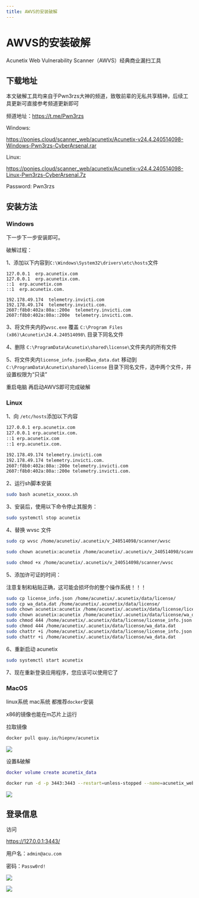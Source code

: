 ```yaml
---
title: AWVS的安装破解
---
```


# AWVS的安装破解

Acunetix Web Vulnerability Scanner（AWVS）经典商业漏扫工具

## 下载地址

本文破解工具均来自于Pwn3rzs大神的频道，致敬前辈的无私共享精神，后续工具更新可直接参考频道更新即可

频道地址：https://t.me/Pwn3rzs

Windows: 

https://ponies.cloud/scanner_web/acunetix/Acunetix-v24.4.240514098-Windows-Pwn3rzs-CyberArsenal.rar

Linux: 

https://ponies.cloud/scanner_web/acunetix/Acunetix-v24.4.240514098-Linux-Pwn3rzs-CyberArsenal.7z

Password: Pwn3rzs

## 安装方法

### Windows

下一步下一步安装即可。

破解过程：

1、添加以下内容到`C:\Windows\System32\drivers\etc\hosts`文件

```
127.0.0.1  erp.acunetix.com
127.0.0.1  erp.acunetix.com.
::1  erp.acunetix.com
::1  erp.acunetix.com.

192.178.49.174  telemetry.invicti.com
192.178.49.174  telemetry.invicti.com.
2607:f8b0:402a:80a::200e  telemetry.invicti.com
2607:f8b0:402a:80a::200e  telemetry.invicti.com.
```

3、将文件夹内的`wvsc.exe` 覆盖 `C:\Program Files (x86)\Acunetix\24.4.240514098\` 目录下同名文件

4、删除 `C:\ProgramData\Acunetix\shared\license\`文件夹内的所有文件

5、将文件夹内`license_info.json`和`wa_data.dat` 移动到`C:\ProgramData\Acunetix\shared\license` 目录下同名文件，选中两个文件，并设置权限为“只读”

重启电脑 再启动AWVS即可完成破解

### Linux

1、向 `/etc/hosts`添加以下内容

```bash
127.0.0.1 erp.acunetix.com
127.0.0.1 erp.acunetix.com.
::1 erp.acunetix.com
::1 erp.acunetix.com.

192.178.49.174 telemetry.invicti.com
192.178.49.174 telemetry.invicti.com.
2607:f8b0:402a:80a::200e telemetry.invicti.com
2607:f8b0:402a:80a::200e telemetry.invicti.com.
```

2、运行sh脚本安装

```bash
sudo bash acunetix_xxxxx.sh
```

3、安装后，使用以下命令停止其服务：

```bash
sudo systemctl stop acunetix
```

4、替换 wvsc 文件

```bash
sudo cp wvsc /home/acunetix/.acunetix/v_240514098/scanner/wvsc

sudo chown acunetix:acunetix /home/acunetix/.acunetix/v_240514098/scanner/wvsc

sudo chmod +x /home/acunetix/.acunetix/v_240514098/scanner/wvsc
```

5、添加许可证的时间：

注意复制和粘贴正确，这可能会损坏你的整个操作系统！！！

```bash
sudo cp license_info.json /home/acunetix/.acunetix/data/license/
sudo cp wa_data.dat /home/acunetix/.acunetix/data/license/
sudo chown acunetix:acunetix /home/acunetix/.acunetix/data/license/license_info.json
sudo chown acunetix:acunetix /home/acunetix/.acunetix/data/license/wa_data.dat
sudo chmod 444 /home/acunetix/.acunetix/data/license/license_info.json
sudo chmod 444 /home/acunetix/.acunetix/data/license/wa_data.dat
sudo chattr +i /home/acunetix/.acunetix/data/license/license_info.json
sudo chattr +i /home/acunetix/.acunetix/data/license/wa_data.dat
```

6、重新启动 acunetix

```bash
sudo systemctl start acunetix
```

7、现在重新登录应用程序，您应该可以使用它了

### MacOS

linux系统 mac系统 都推荐`docker`安装

x86的镜像也能在m芯片上运行

拉取镜像

```bash
docker pull quay.io/hiepnv/acunetix
```

![](https://ckcsec.oss-cn-hangzhou.aliyuncs.com/img/image-20240620000341793.png)

设置&破解

```lua
docker volume create acunetix_data
```

```bash
docker run -d -p 3443:3443 --restart=unless-stopped --name=acunetix_web quay.io/hiepnv/acunetix
```

![](https://ckcsec.oss-cn-hangzhou.aliyuncs.com/img/image-20240620000426927.png)

## 登录信息

访问 

https://127.0.0.1:3443/

用户名：`admin@acu.com`

密码：`Passw0rd!`

![](https://ckcsec.oss-cn-hangzhou.aliyuncs.com/img/image-20240620002507533.png)

![](https://ckcsec.oss-cn-hangzhou.aliyuncs.com/img/image-20240620003725576.png)
